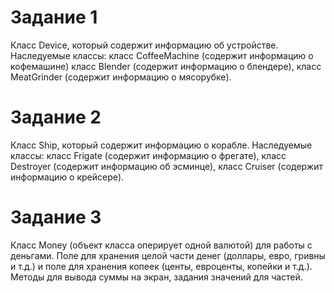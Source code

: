 # Задание 1
Класс Device, который содержит информацию об устройстве. Наследуемые классы: класс CoffeeMachine (содержит информацию о кофемашине) класс Blender (содержит информацию о блендере), класс MeatGrinder (содержит информацию о мясорубке).

# Задание 2
Класс Ship, который содержит информацию о корабле. Наследуемые классы: класс Frigate (содержит информацию о фрегате), класс Destroyer (содержит информацию об эсминце), класс Cruiser (содержит информацию о крейсере).

# Задание 3
Класс Money (объект класса оперирует одной валютой) для работы с деньгами. Поле для хранения целой части денег (доллары, евро, гривны и т.д.) и поле для хранения копеек (центы, евроценты, копейки и т.д.). Методы для вывода суммы на экран, задания значений для частей. 
